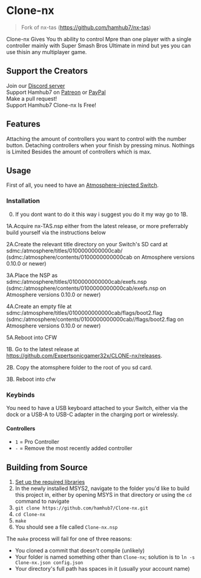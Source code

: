 # Clone-nx
> Fork of nx-tas (https://github.com/hamhub7/nx-tas)

Clone-nx Gives You th ability to control Mpre than one player with a single controller mainly with Super Smash Bros Ultimate in mind but yes you can use thisin any multiplayer game.

## Support the Creators
Join our [Discord server](http://discord.gg/qeamCcV)  
Support Hamhub7 on [Patreon](https://www.patreon.com/aaronhh) or [PayPal](https://www.paypal.me/aaronhamhub)  
Make a pull request!  
Support Hamhub7 Clone-nx Is Free!

## Features
Attaching the amount of controllers you want to control with the number button.
Detaching controllers when your finish by pressing minus. Nothings is Limited Besides the amount of controllers which is max.

## Usage
First of all, you need to have an [Atmosphere-injected Switch](https://switch.homebrew.guide/).

### Installation
0. If you dont want to do it this way i suggest you do it my way go to 1B.

1A.Acquire nx-TAS.nsp either from the latest release, or more preferrably build yourself via the instructions below

2A.Create the relevant title directory on your Switch's SD card at sdmc:/atmosphere/titles/0100000000000cab/ (sdmc:/atmosphere/contents/0100000000000cab on Atmosphere versions 0.10.0 or newer)

3A.Place the NSP as sdmc:/atmosphere/titles/0100000000000cab/exefs.nsp (sdmc:/atmosphere/contents/0100000000000cab/exefs.nsp on Atmosphere versions 0.10.0 or newer)

4A.Create an empty file at sdmc:/atmosphere/titles/0100000000000cab/flags/boot2.flag (sdmc:/atmosphere/contents/0100000000000cab//flags/boot2.flag on Atmosphere versions 0.10.0 or newer)

5A.Reboot into CFW

1B. Go to the latest release at https://github.com/Expertsonicgamer32x/CLONE-nx/releases.

2B. Copy the atomsphere folder to the root of you sd card.

3B. Reboot into cfw

### Keybinds
You need to have a USB keyboard attached to your Switch, either via the dock or a USB-A to USB-C adapter in the charging port or wirelessly.

#### Controllers
- `1` = Pro Controller 
- `-` = Remove the most recently added controller

## Building from Source
1. [Set up the required libraries](https://switchbrew.org/wiki/Setting_up_Development_Environment)
2. In the newly installed MSYS2, navigate to the folder you'd like to build this project in, either by opening MSYS in that directory or using the `cd` command to navigate
3. `git clone https://github.com/hamhub7/Clone-nx.git`
4. `cd Clone-nx`
5. `make`
6. You should see a file called `Clone-nx.nsp`

The `make` process will fail for one of three reasons:
- You cloned a commit that doesn't compile (unlikely)
- Your folder is named something other than `Clone-nx`; solution is to `ln -s Clone-nx.json config.json`
- Your directory's full path has spaces in it (usually your account name)
